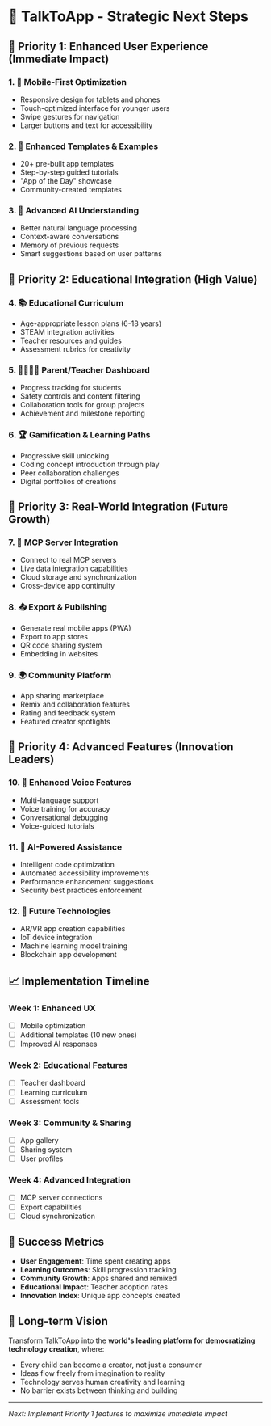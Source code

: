 # 🚀 TalkToApp - Strategic Next Steps

## 🎯 **Priority 1: Enhanced User Experience (Immediate Impact)**

### 1. **📱 Mobile-First Optimization**
- Responsive design for tablets and phones
- Touch-optimized interface for younger users
- Swipe gestures for navigation
- Larger buttons and text for accessibility

### 2. **🎨 Enhanced Templates & Examples**
- 20+ pre-built app templates
- Step-by-step guided tutorials
- "App of the Day" showcase
- Community-created templates

### 3. **🧠 Advanced AI Understanding**
- Better natural language processing
- Context-aware conversations
- Memory of previous requests
- Smart suggestions based on user patterns

## 🎯 **Priority 2: Educational Integration (High Value)**

### 4. **📚 Educational Curriculum**
- Age-appropriate lesson plans (6-18 years)
- STEAM integration activities
- Teacher resources and guides
- Assessment rubrics for creativity

### 5. **👨‍👩‍👧‍👦 Parent/Teacher Dashboard**
- Progress tracking for students
- Safety controls and content filtering
- Collaboration tools for group projects
- Achievement and milestone reporting

### 6. **🏆 Gamification & Learning Paths**
- Progressive skill unlocking
- Coding concept introduction through play
- Peer collaboration challenges
- Digital portfolios of creations

## 🎯 **Priority 3: Real-World Integration (Future Growth)**

### 7. **🔗 MCP Server Integration**
- Connect to real MCP servers
- Live data integration capabilities
- Cloud storage and synchronization
- Cross-device app continuity

### 8. **📤 Export & Publishing**
- Generate real mobile apps (PWA)
- Export to app stores
- QR code sharing system
- Embedding in websites

### 9. **🌍 Community Platform**
- App sharing marketplace
- Remix and collaboration features
- Rating and feedback system
- Featured creator spotlights

## 🎯 **Priority 4: Advanced Features (Innovation Leaders)**

### 10. **🎤 Enhanced Voice Features**
- Multi-language support
- Voice training for accuracy
- Conversational debugging
- Voice-guided tutorials

### 11. **🤖 AI-Powered Assistance**
- Intelligent code optimization
- Automated accessibility improvements
- Performance enhancement suggestions
- Security best practices enforcement

### 12. **🔮 Future Technologies**
- AR/VR app creation capabilities
- IoT device integration
- Machine learning model training
- Blockchain app development

## 📈 **Implementation Timeline**

### **Week 1: Enhanced UX**
- [ ] Mobile optimization
- [ ] Additional templates (10 new ones)
- [ ] Improved AI responses

### **Week 2: Educational Features**
- [ ] Teacher dashboard
- [ ] Learning curriculum
- [ ] Assessment tools

### **Week 3: Community & Sharing**
- [ ] App gallery
- [ ] Sharing system
- [ ] User profiles

### **Week 4: Advanced Integration**
- [ ] MCP server connections
- [ ] Export capabilities
- [ ] Cloud synchronization

## 🎯 **Success Metrics**

- **User Engagement**: Time spent creating apps
- **Learning Outcomes**: Skill progression tracking
- **Community Growth**: Apps shared and remixed
- **Educational Impact**: Teacher adoption rates
- **Innovation Index**: Unique app concepts created

## 🌟 **Long-term Vision**

Transform TalkToApp into the **world's leading platform for democratizing technology creation**, where:
- Every child can become a creator, not just a consumer
- Ideas flow freely from imagination to reality
- Technology serves human creativity and learning
- No barrier exists between thinking and building

---

*Next: Implement Priority 1 features to maximize immediate impact*
